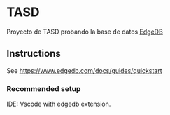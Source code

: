 # TASD
Proyecto de TASD probando la base de datos [EdgeDB](https://www.edgedb.com/)

## Instructions
See https://www.edgedb.com/docs/guides/quickstart


### Recommended setup
IDE: Vscode with edgedb extension.